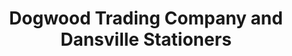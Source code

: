 ---
title: "Dogwood Trading Company and Dansville Stationers"
url: /dansville/dogwood-trading-company-and-dansville-stationers/
shop: office supplies
---